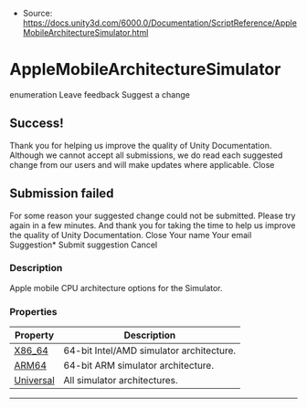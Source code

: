 * Source: https://docs.unity3d.com/6000.0/Documentation/ScriptReference/AppleMobileArchitectureSimulator.html

# AppleMobileArchitectureSimulator
enumeration
Leave feedback
Suggest a change
## Success!
Thank you for helping us improve the quality of Unity Documentation. Although we cannot accept all submissions, we do read each suggested change from our users and will make updates where applicable.
Close
## Submission failed
For some reason your suggested change could not be submitted. Please <a>try again</a> in a few minutes. And thank you for taking the time to help us improve the quality of Unity Documentation.
Close
Your name Your email Suggestion* Submit suggestion
Cancel
### Description
Apple mobile CPU architecture options for the Simulator.
### Properties
Property | Description  
---|---  
[X86_64](https://docs.unity3d.com/6000.0/Documentation/ScriptReference/AppleMobileArchitectureSimulator.X86_64.html) | 64-bit Intel/AMD simulator architecture.  
[ARM64](https://docs.unity3d.com/6000.0/Documentation/ScriptReference/AppleMobileArchitectureSimulator.ARM64.html) | 64-bit ARM simulator architecture.  
[Universal](https://docs.unity3d.com/6000.0/Documentation/ScriptReference/AppleMobileArchitectureSimulator.Universal.html) | All simulator architectures.  
* * *
